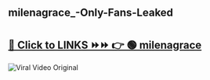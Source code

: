 
 ## milenagrace_-Only-Fans-Leaked

# <h2><a href="https://clipsfans.com/milenagrace_&ref=git">🔗 Click to LINKS ⏩⏩ 👉 🟢 milenagrace  </a></h2>

<a href="https://clipsfans.com/milenagrace_&ref=git" rel="nofollow" data-target="animated-image.originalLink"><img src="https://i.ibb.co.com/xMMVF88/686577567.gif" alt="Viral Video Original" style="max-width: 100%; display: inline-block;" data-target="animated-image.originalImage"></a>
